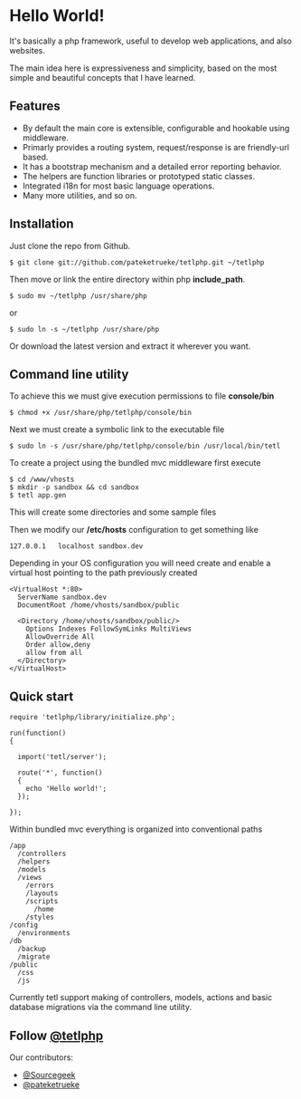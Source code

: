 Hello World!
===========

It's basically a php framework, useful to develop web applications, and also websites.

The main idea here is expressiveness and simplicity, based on the most simple and beautiful concepts that I have learned.


Features
--------

  * By default the main core is extensible, configurable and hookable using middleware.
  * Primarly provides a routing system, request/response is are friendly-url based.
  * It has a bootstrap mechanism and a detailed error reporting behavior.
  * The helpers are function libraries or prototyped static classes.
  * Integrated i18n for most basic language operations.
  * Many more utilities, and so on.


Installation
------------

Just clone the repo from Github.

    $ git clone git://github.com/pateketrueke/tetlphp.git ~/tetlphp

Then move or link the entire directory within php **include_path**.

    $ sudo mv ~/tetlphp /usr/share/php

or

    $ sudo ln -s ~/tetlphp /usr/share/php

Or download the latest version and extract it wherever you want.

Command line utility
--------------------

To achieve this we must give execution permissions to file **console/bin**

    $ chmod +x /usr/share/php/tetlphp/console/bin

Next we must create a symbolic link to the executable file

    $ sudo ln -s /usr/share/php/tetlphp/console/bin /usr/local/bin/tetl

To create a project using the bundled mvc middleware first execute

    $ cd /www/vhosts
    $ mkdir -p sandbox && cd sandbox
    $ tetl app.gen

This will create some directories and some sample files

Then we modify our **/etc/hosts** configuration to get something like

    127.0.0.1	localhost sandbox.dev

Depending in your OS configuration you will need create and enable a
virtual host pointing to the path previously created

    <VirtualHost *:80>
      ServerName sandbox.dev
      DocumentRoot /home/vhosts/sandbox/public

      <Directory /home/vhosts/sandbox/public/>
        Options Indexes FollowSymLinks MultiViews
        AllowOverride All
        Order allow,deny
        allow from all
      </Directory>
    </VirtualHost>



Quick start
-----------

    require 'tetlphp/library/initialize.php';

    run(function()
    {

      import('tetl/server');

      route('*', function()
      {
        echo 'Hello world!';
      });

    });

Within bundled mvc everything is organized into conventional paths

    /app
      /controllers
      /helpers
      /models
      /views
        /errors
        /layouts
        /scripts
          /home
        /styles
    /config
      /environments
    /db
      /backup
      /migrate
    /public
      /css
      /js

Currently tetl support making of controllers, models, actions and basic
database migrations via the command line utility.

Follow [@tetlphp](http://twitter.com/tetlphp)
------

Our contributors:

  * [@Sourcegeek](http://twitter.com/Sourcegeek)
  * [@pateketrueke](http://twitter.com/pateketrueke)
